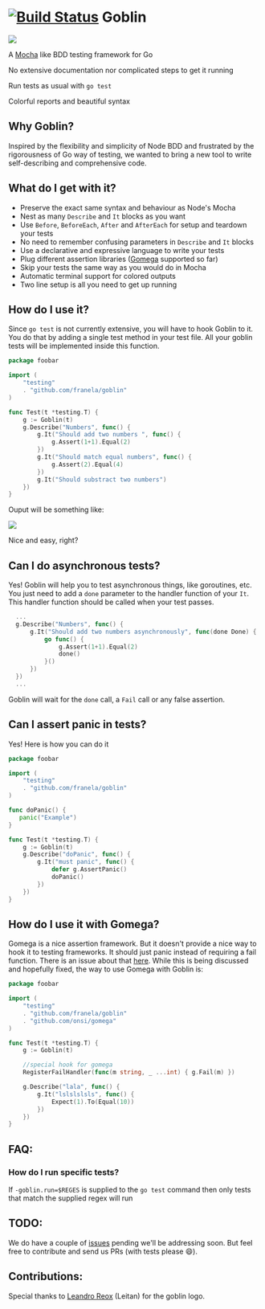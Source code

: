 [![Build Status](https://travis-ci.org/franela/goblin.png?branch=master)](https://travis-ci.org/franela/goblin)
Goblin
======

![](https://github.com/marcosnils/goblin/blob/master/goblin_logo.jpg?raw=true)

A [Mocha](http://visionmedia.github.io/mocha/) like BDD testing framework for Go

No extensive documentation nor complicated steps to get it running

Run tests as usual with `go test`

Colorful reports and beautiful syntax


Why Goblin?
-----------

Inspired by the flexibility and simplicity of Node BDD and frustrated by the
rigorousness of Go way of testing, we wanted to bring a new tool to 
write self-describing and comprehensive code.



What do I get with it?
----------------------

- Preserve the exact same syntax and behaviour as Node's Mocha
- Nest as many `Describe` and `It` blocks as you want
- Use `Before`, `BeforeEach`, `After` and `AfterEach` for setup and teardown your tests
- No need to remember confusing parameters in `Describe` and `It` blocks
- Use a declarative and expressive language to write your tests
- Plug different assertion libraries ([Gomega](https://github.com/onsi/gomega) supported so far)
- Skip your tests the same way as you would do in Mocha
- Automatic terminal support for colored outputs
- Two line setup is all you need to get up running



How do I use it?
----------------

Since ```go test``` is not currently extensive, you will have to hook Goblin to it. You do that by
adding a single test method in your test file. All your goblin tests will be implemented inside this function.

```go
package foobar

import (
    "testing"
    . "github.com/franela/goblin"
)

func Test(t *testing.T) {
    g := Goblin(t)
    g.Describe("Numbers", func() {
        g.It("Should add two numbers ", func() {
            g.Assert(1+1).Equal(2)
        })
        g.It("Should match equal numbers", func() {
            g.Assert(2).Equal(4)
        })
        g.It("Should substract two numbers")
    })
}
```

Ouput will be something like:

![](https://github.com/marcosnils/goblin/blob/master/goblin_output.png?raw=true)

Nice and easy, right?

Can I do asynchronous tests?
----------------------------

Yes! Goblin will help you to test asynchronous things, like goroutines, etc. You just need to add a ```done``` parameter to the handler function of your ```It```. This handler function should be called when your test passes.

```go
  ...
  g.Describe("Numbers", func() {
      g.It("Should add two numbers asynchronously", func(done Done) {
          go func() {
              g.Assert(1+1).Equal(2)
              done()
          }()
      })
  })
  ...
```

Goblin will wait for the ```done``` call, a ```Fail``` call or any false assertion.

Can I assert panic in tests?
----------------------------

Yes! Here is how you can do it

```go
package foobar

import (
    "testing"
    . "github.com/franela/goblin"
)

func doPanic() {
   panic("Example")
}

func Test(t *testing.T) {
    g := Goblin(t)
    g.Describe("doPanic", func() {
        g.It("must panic", func() {
            defer g.AssertPanic()
            doPanic()
        })
    })
}
```

How do I use it with Gomega?
----------------------------

Gomega is a nice assertion framework. But it doesn't provide a nice way to hook it to testing frameworks. It should just panic instead of requiring a fail function. There is an issue about that [here](https://github.com/onsi/gomega/issues/5).
While this is being discussed and hopefully fixed, the way to use Gomega with Goblin is:

```go
package foobar

import (
    "testing"
    . "github.com/franela/goblin"
    . "github.com/onsi/gomega"
)

func Test(t *testing.T) {
    g := Goblin(t)

    //special hook for gomega
    RegisterFailHandler(func(m string, _ ...int) { g.Fail(m) })

    g.Describe("lala", func() {
        g.It("lslslslsls", func() {
            Expect(1).To(Equal(10))
        })
    })
}
```


FAQ:
----

### How do I run specific tests?

If `-goblin.run=$REGES` is supplied to the `go test` command then only tests that match the supplied regex will run


TODO:
-----

We do have a couple of [issues](https://github.com/franela/goblin/issues) pending we'll be addressing soon. But feel free to
contribute and send us PRs (with tests please :smile:).

Contributions:
------------

Special thanks to [Leandro Reox](https://github.com/leandroreox) (Leitan) for the goblin logo.
